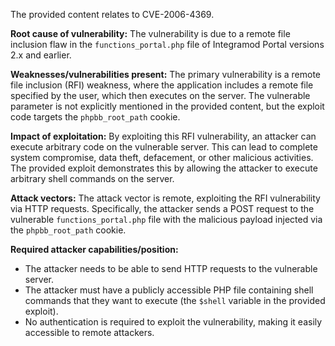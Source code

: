 The provided content relates to CVE-2006-4369.

**Root cause of vulnerability:** The vulnerability is due to a remote file inclusion flaw in the `functions_portal.php` file of Integramod Portal versions 2.x and earlier.

**Weaknesses/vulnerabilities present:** The primary vulnerability is a remote file inclusion (RFI) weakness, where the application includes a remote file specified by the user, which then executes on the server.  The vulnerable parameter is not explicitly mentioned in the provided content, but the exploit code targets the `phpbb_root_path` cookie.

**Impact of exploitation:** By exploiting this RFI vulnerability, an attacker can execute arbitrary code on the vulnerable server. This can lead to complete system compromise, data theft, defacement, or other malicious activities.  The provided exploit demonstrates this by allowing the attacker to execute arbitrary shell commands on the server.

**Attack vectors:** The attack vector is remote, exploiting the RFI vulnerability via HTTP requests. Specifically, the attacker sends a POST request to the vulnerable `functions_portal.php` file with the malicious payload injected via the `phpbb_root_path` cookie.

**Required attacker capabilities/position:**
*   The attacker needs to be able to send HTTP requests to the vulnerable server.
*   The attacker must have a publicly accessible PHP file containing shell commands that they want to execute (the `$shell` variable in the provided exploit).
*   No authentication is required to exploit the vulnerability, making it easily accessible to remote attackers.
